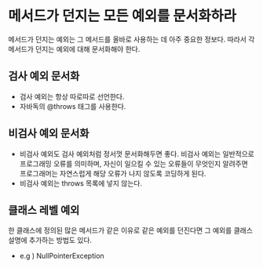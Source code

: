 # 메서드가 던지는 모든 예외를 문서화하라
메서드가 던지는 예외는 그 메서드를 올바로 사용하는 데 아주 중요한 정보다. 따라서 각 메서드가 던지는 예외에 대해 문서화해야 한다.

## 검사 예외 문서화
- 검사 예외는 항상 따로따로 선언한다.
- 자바독의 @throws 태그를 사용한다.

## 비검사 예외 문서화
- 비검사 예외도 검사 예외처럼 정서껏 문서화해두면 좋다. 비검사 예외는 일반적으로 프로그래밍 오류를 의미하며, 자신이 일으킬 수 있는 오류들이 무엇인지 알려주면 프로그래머는 자연스럽게 
해당 오류가 나지 않도록 코딩하게 된다. 
- 비검사 예외는 throws 목록에 넣지 않는다.

## 클래스 레벨 예외
한 클래스에 정의된 많은 메서드가 같은 이유로 같은 예외를 던진다면 그 예외를 클래스 설명에 추가하는 방법도 있다.
   - e.g ) NullPointerException

